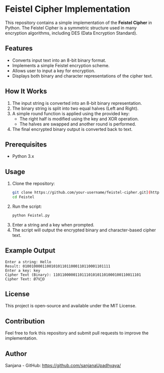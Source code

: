 # Feistel Cipher Implementation

This repository contains a simple implementation of the **Feistel Cipher** in Python. The Feistel Cipher is a symmetric structure used in many encryption algorithms, including DES (Data Encryption Standard).

## Features
- Converts input text into an 8-bit binary format.
- Implements a simple Feistel encryption scheme.
- Allows user to input a key for encryption.
- Displays both binary and character representations of the cipher text.

## How It Works
1. The input string is converted into an 8-bit binary representation.
2. The binary string is split into two equal halves (Left and Right).
3. A simple round function is applied using the provided key:
   - The right half is modified using the key and XOR operation.
   - The halves are swapped and another round is performed.
4. The final encrypted binary output is converted back to text.

## Prerequisites
- Python 3.x

## Usage
1. Clone the repository:
   ```sh
   git clone https://github.com/your-username/feistel-cipher.git](https://github.com/sanjanaUpadhyaya/Information-and-Network-Security/new/main/Fiestel
   cd Feistel
   ```
2. Run the script:
   ```sh
   python Feistel.py
   ```
3. Enter a string and a key when prompted.
4. The script will output the encrypted binary and character-based cipher text.

## Example Output
```
Enter a string: Hello
Result: 0100100001100101011011000110110001101111
Enter a key: key
Cipher Text (Binary): 1101100000110111010101101000100110011101
Cipher Text: Ø7VO
```

## License
This project is open-source and available under the MIT License.

## Contribution
Feel free to fork this repository and submit pull requests to improve the implementation.

## Author
Sanjana - GitHub: https://github.com/sanjanaUpadhyaya/

